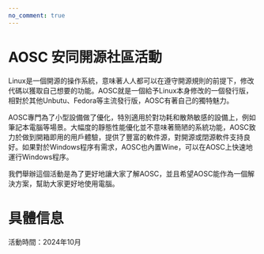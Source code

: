 ```yaml
---
no_comment: true
---
```


# AOSC 安同開源社區活動

Linux是一個開源的操作系統，意味著人人都可以在遵守開源規則的前提下，修改代碼以獲取自己想要的功能。AOSC就是一個給予Linux本身修改的一個發行版，相對於其他Unbutu、Fedora等主流發行版，AOSC有著自己的獨特魅力。

AOSC專門為了小型設備做了優化，特別適用於對功耗和散熱敏感的設備上，例如筆記本電腦等場景。大幅度的靜態性能優化並不意味著簡陋的系統功能，AOSC致力於做到開箱即用的用戶體驗，提供了豐富的軟件源，對開源或閉源軟件支持良好。如果對於Windows程序有需求，AOSC也內置Wine，可以在AOSC上快速地運行Windows程序。

我們舉辦這個活動是為了更好地讓大家了解AOSC，並且希望AOSC能作為一個解決方案，幫助大家更好地使用電腦。

# 具體信息
活動時間：2024年10月